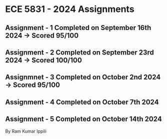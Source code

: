 # ECE 5831 - 2024 Assignments

## Assignment - 1 Completed on September 16th 2024 -> Scored 95/100

## Assignment - 2 Completed on September 23rd 2024 -> Scored 100/100

## Assignmnet - 3 Completed on October 2nd 2024 -> Scored 95/100

## Assignment - 4 Completed on October 7th 2024

## Assignment - 5 Completed on October 14th 2024

By Ram Kumar Ippili
